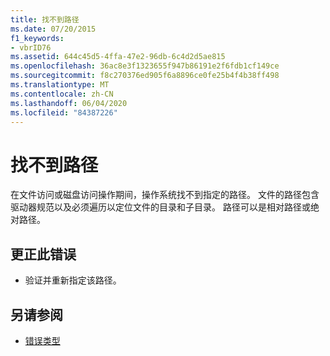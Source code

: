 ```yaml
---
title: 找不到路径
ms.date: 07/20/2015
f1_keywords:
- vbrID76
ms.assetid: 644c45d5-4ffa-47e2-96db-6c4d2d5ae815
ms.openlocfilehash: 36ac8e3f1323655f947b86191e2f6fdb1cf149ce
ms.sourcegitcommit: f8c270376ed905f6a8896ce0fe25b4f4b38ff498
ms.translationtype: MT
ms.contentlocale: zh-CN
ms.lasthandoff: 06/04/2020
ms.locfileid: "84387226"
---
```

# <a name="path-not-found"></a>找不到路径
在文件访问或磁盘访问操作期间，操作系统找不到指定的路径。 文件的路径包含驱动器规范以及必须遍历以定位文件的目录和子目录。 路径可以是相对路径或绝对路径。  
  
## <a name="to-correct-this-error"></a>更正此错误  
  
- 验证并重新指定该路径。  
  
## <a name="see-also"></a>另请参阅

- [错误类型](../../programming-guide/language-features/error-types.md)
